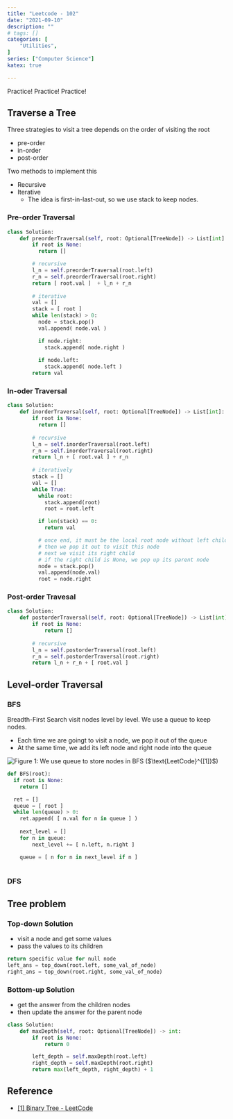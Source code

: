 ```yaml
---
title: "Leetcode - 102"
date: "2021-09-10"
description: ""
# tags: []
categories: [
    "Utilities",
]
series: ["Computer Science"]
katex: true

---
```




Practice! Practice! Practice!



<!--more-->



## Traverse a Tree



Three strategies to visit a tree depends on the order of visiting the root

- pre-order
- in-order
- post-order



Two methods to implement this

- Recursive
- Iterative
  - The idea is first-in-last-out, so we use stack to keep nodes.



### Pre-order Traversal



```python
class Solution:
    def preorderTraversal(self, root: Optional[TreeNode]) -> List[int]:
        if root is None:
          return []

        # recursive
        l_n = self.preorderTraversal(root.left)
        r_n = self.preorderTraversal(root.right)
        return [ root.val ]  + l_n + r_n
      
      	# iterative
      	val = []
        stack = [ root ]
        while len(stack) > 0:
          node = stack.pop()
          val.append( node.val )

          if node.right:
            stack.append( node.right )
          
          if node.left:
            stack.append( node.left )
        return val
```





### In-oder Traversal 

```python
class Solution:
    def inorderTraversal(self, root: Optional[TreeNode]) -> List[int]:
        if root is None:
          return []
        
        # recursive
        l_n = self.inorderTraversal(root.left)
        r_n = self.inorderTraversal(root.right)
        return l_n + [ root.val ] + r_n
      
      	# iteratively
        stack = []
        val = []
        while True:
          while root:
            stack.append(root)
            root = root.left

          if len(stack) == 0:
            return val

          # once end, it must be the local root node without left children
          # then we pop it out to visit this node
          # next we visit its right child
          # if the right child is None, we pop up its parent node
          node = stack.pop()
          val.append(node.val)
          root = node.right
```





### Post-order Travesal

```python
class Solution:
    def postorderTraversal(self, root: Optional[TreeNode]) -> List[int]:
        if root is None:
            return []
        
        # recursive
        l_n = self.postorderTraversal(root.left)
        r_n = self.postorderTraversal(root.right)
        return l_n + r_n + [ root.val ]
```





## Level-order Traversal



### BFS

Breadth-First Search visit nodes level by level. We use a queue to keep nodes. 

- Each time we are goingt to visit a node, we pop it out of the queue
- At the same time, we add its left node and right node into the queue



![](/blog/post/images/BFS-queue.png#full "Figure 1: We use queue to store nodes in BFS ($\text{LeetCode}^{[1]}$)")



```python
def BFS(root):
  if root is None:
  	return []

  ret = []
  queue = [ root ]
  while len(queue) > 0:
    ret.append( [ n.val for n in queue ] )
   
  	next_level = []
    for n in queue:
    	next_level += [ n.left, n.right ] 

    queue = [ n for n in next_level if n ]    	
  
```



### DFS



## Tree problem



### Top-down Solution

- visit a node and get some values
- pass the values to its children



```python
return specific value for null node
left_ans = top_down(root.left, some_val_of_node)
right_ans = top_down(root.right, some_val_of_node)
```



### Bottom-up Solution

- get the answer from the children nodes
- then update the answer for the parent node



```python
class Solution:
    def maxDepth(self, root: Optional[TreeNode]) -> int:
        if root is None:
            return 0

        left_depth = self.maxDepth(root.left)
        right_depth = self.maxDepth(root.right)
        return max(left_depth, right_depth) + 1
```





## Reference

- [[1] Binary Tree - LeetCode](https://leetcode.com/explore/learn/card/data-structure-tree/134/traverse-a-tree/992/)

